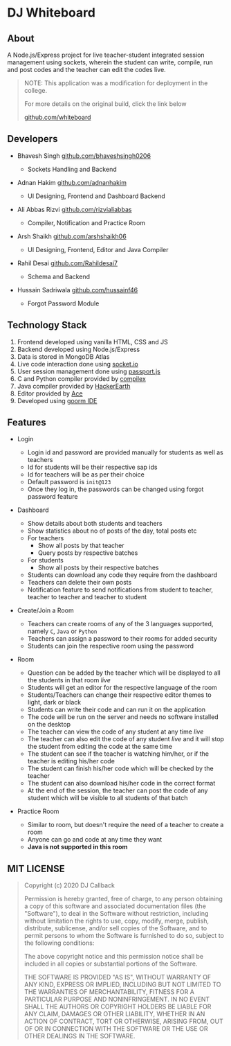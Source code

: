 # DJ Whiteboard

## About

A Node.js/Express project for live teacher-student integrated session management using sockets, wherein the student can write, compile, run and post codes and the teacher can edit the codes live.

> NOTE: This application was a modification for deployment in the college.
>
> For more details on the original build, click the link below
>
> [github.com/whiteboard](https://github.com/bhaveshsingh0206/Whiteboard)

## Developers

-  Bhavesh Singh [github.com/bhaveshsingh0206](https://github.com/bhaveshsingh0206)

   -  Sockets Handling and Backend

-  Adnan Hakim [github.com/adnanhakim](https://github.com/adnanhakim)

   -  UI Designing, Frontend and Dashboard Backend

-  Ali Abbas Rizvi [github.com/rizvialiabbas](https://github.com/rizvialiabbas)

   -  Compiler, Notification and Practice Room

-  Arsh Shaikh [github.com/arshshaikh06](https://github.com/arshshaikh06)

   -  UI Designing, Frontend, Editor and Java Compiler



-  Rahil Desai [github.com/Rahildesai7](https://github.com/Rahildesai7)

   -  Schema and Backend

-  Hussain Sadriwala [github.com/hussainf46](https://github.com/hussainf46)

   -  Forgot Password Module

## Technology Stack

1. Frontend developed using vanilla HTML, CSS and JS
1. Backend developed using Node.js/Express
1. Data is stored in MongoDB Atlas
1. Live code interaction done using [socket.io](https://www.npmjs.com/package/socket.io)
1. User session management done using [passport.js](https://www.npmjs.com/package/passport)
1. C and Python compiler provided by [compilex](https://www.npmjs.com/package/compilex)
1. Java compiler provided by [HackerEarth](https://www.hackerearth.com/docs/wiki/developers/v3/)
1. Editor provided by [Ace](https://ace.c9.io/)
1. Developed using [goorm IDE](https://ide.goorm.io/)

## Features

-  Login

   -  Login id and password are provided manually for students as well as teachers
   -  Id for students will be their respective sap ids
   -  Id for teachers will be as per their choice
   -  Default password is `init@123`
   -  Once they log in, the passwords can be changed using forgot password feature

-  Dashboard

   -  Show details about both students and teachers
   -  Show statistics about no of posts of the day, total posts etc
   -  For teachers
      -  Show all posts by that teacher
      -  Query posts by respective batches
   -  For students
      -  Show all posts by their respective batches
   -  Students can download any code they require from the dashboard
   -  Teachers can delete their own posts
   -  Notification feature to send notifications from student to teacher, teacher to teacher and teacher to student

-  Create/Join a Room

   -  Teachers can create rooms of any of the 3 languages supported, namely `C`, `Java` or `Python`
   -  Teachers can assign a password to their rooms for added security
   -  Students can join the respective room using the password

-  Room

   -  Question can be added by the teacher which will be displayed to all the students in that room _live_
   -  Students will get an editor for the respective language of the room
   -  Students/Teachers can change their respective editor themes to light, dark or black
   -  Students can write their code and can run it on the application
   -  The code will be run on the server and needs no software installed on the desktop
   -  The teacher can view the code of any student at any time _live_
   -  The teacher can also edit the code of any student _live_ and it will stop the student from editing the code at the same time
   -  The student can see if the teacher is watching him/her, or if the teacher is editing his/her code
   -  The student can finish his/her code which will be checked by the teacher
   -  The student can also download his/her code in the correct format
   -  At the end of the session, the teacher can post the code of any student which will be visible to all students of that batch

-  Practice Room
   -  Similar to room, but doesn't require the need of a teacher to create a room
   -  Anyone can go and code at any time they want
   -  **Java is not supported in this room**

## MIT LICENSE

> Copyright (c) 2020 DJ Callback
>
> Permission is hereby granted, free of charge, to any person obtaining a copy
> of this software and associated documentation files (the "Software"), to deal
> in the Software without restriction, including without limitation the rights
> to use, copy, modify, merge, publish, distribute, sublicense, and/or sell
> copies of the Software, and to permit persons to whom the Software is
> furnished to do so, subject to the following conditions:
>
> The above copyright notice and this permission notice shall be included in all
> copies or substantial portions of the Software.
>
> THE SOFTWARE IS PROVIDED "AS IS", WITHOUT WARRANTY OF ANY KIND, EXPRESS OR
> IMPLIED, INCLUDING BUT NOT LIMITED TO THE WARRANTIES OF MERCHANTABILITY,
> FITNESS FOR A PARTICULAR PURPOSE AND NONINFRINGEMENT. IN NO EVENT SHALL THE
> AUTHORS OR COPYRIGHT HOLDERS BE LIABLE FOR ANY CLAIM, DAMAGES OR OTHER
> LIABILITY, WHETHER IN AN ACTION OF CONTRACT, TORT OR OTHERWISE, ARISING FROM,
> OUT OF OR IN CONNECTION WITH THE SOFTWARE OR THE USE OR OTHER DEALINGS IN THE
> SOFTWARE.

